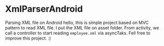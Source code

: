 XmlParserAndroid
================

Parsing XML file on Android
hello, this is simple project based on MVC pattern to read XML file. I put the XML file on asset folder.
From activity, we call a controller to start reading `employee.xml` via asyncTaks.
Fell free to improve this project. :)
